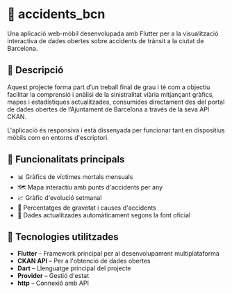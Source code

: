 # 🚦 accidents_bcn

Una aplicació web-mòbil desenvolupada amb Flutter per a la visualització interactiva de dades obertes sobre accidents de trànsit a la ciutat de Barcelona.

## 📱 Descripció

Aquest projecte forma part d’un treball final de grau i té com a objectiu facilitar la comprensió i anàlisi de la sinistralitat viària mitjançant gràfics, mapes i estadístiques actualitzades, consumides directament des del portal de dades obertes de l’Ajuntament de Barcelona a través de la seva API CKAN.

L'aplicació és responsiva i està dissenyada per funcionar tant en dispositius mòbils com en entorns d'escriptori.

## 🔧 Funcionalitats principals

- 📊 Gràfics de víctimes mortals mensuals
- 🗺️ Mapa interactiu amb punts d'accidents per any
- 📈 Gràfic d'evolució setmanal
- 🎯 Percentatges de gravetat i causes d'accidents
- 🔄 Dades actualitzades automàticament segons la font oficial

## 🧱 Tecnologies utilitzades

- **Flutter** – Framework principal per al desenvolupament multiplataforma
- **CKAN API** – Per a l'obtenció de dades obertes
- **Dart** – Llenguatge principal del projecte
- **Provider** – Gestió d'estat
- **http** – Connexió amb API

